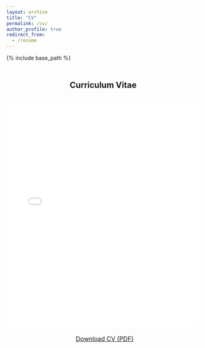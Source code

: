 ```yaml
---
layout: archive
title: "CV"
permalink: /cv/
author_profile: true
redirect_from:
  - /resume
---
```


{% include base_path %}

<div style="text-align: center; margin-top: 50px;">
  <h2>Curriculum Vitae</h2>
    <div style="margin: 20px 0;">
    <embed src="{{ base_path }}/assets/cv_zimingwei_en.pdf" type="application/pdf" width="100%" height="600px" />
  </div>
  <a href="{{ base_path }}/assets/cv_zimingwei_en.pdf" class="btn btn-primary" target="_blank" style="font-size: 16px; padding: 12px 25px;">
    <i class="fa fa-file-pdf-o" style="font-size: 14px; margin-right: 8px;"></i>Download CV (PDF)
  </a>
</div>

